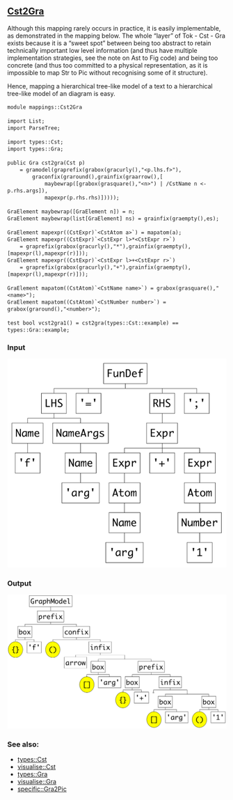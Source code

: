 ## [Cst2Gra](https://github.com/grammarware/bx-parsing/blob/master/src/mappings/Cst2Gra.rsc)

Although this mapping rarely occurs in practice, it is easily implementable, as demonstrated in the
mapping below. The whole “layer” of Tok - Cst - Gra exists because it is a “sweet spot” between being
too abstract to retain technically important low level information (and thus have multiple implementation
strategies, see the note on Ast to Fig code) and being too concrete (and thus too committed to a physical
representation, as it is impossible to map Str to Pic without recognising some of it structure).

Hence, mapping a hierarchical tree-like model of a text to a hierarchical tree-like model of an diagram
is easy.

```
module mappings::Cst2Gra

import List;
import ParseTree;

import types::Cst;
import types::Gra;

public Gra cst2gra(Cst p)
    = gramodel(graprefix(grabox(gracurly(),"<p.lhs.f>"),
        graconfix(graround(),grainfix(graarrow(),[
            maybewrap([grabox(grasquare(),"<n>") | /CstName n <- p.rhs.args]),
            mapexpr(p.rhs.rhs)]))));

GraElement maybewrap([GraElement n]) = n;
GraElement maybewrap(list[GraElement] ns) = grainfix(graempty(),es); 

GraElement mapexpr((CstExpr)`<CstAtom a>`) = mapatom(a);
GraElement mapexpr((CstExpr)`<CstExpr l>*<CstExpr r>`)
    = graprefix(grabox(gracurly(),"*"),grainfix(graempty(),[mapexpr(l),mapexpr(r)]));
GraElement mapexpr((CstExpr)`<CstExpr l>+<CstExpr r>`)
    = graprefix(grabox(gracurly(),"+"),grainfix(graempty(),[mapexpr(l),mapexpr(r)]));

GraElement mapatom((CstAtom)`<CstName name>`) = grabox(grasquare(),"<name>");
GraElement mapatom((CstAtom)`<CstNumber number>`) = grabox(graround(),"<number>");
        
test bool vcst2gra1() = cst2gra(types::Cst::example) == types::Gra::example;

```

### Input

![Input](https://github.com/grammarware/bx-parsing/raw/master/img/Cst.png)

### Output

![Output](https://github.com/grammarware/bx-parsing/raw/master/img/Gra.png)

### See also:
* [types::Cst](https://github.com/grammarware/bx-parsing/blob/master/src/types/Cst.rsc)
* [visualise::Cst](https://github.com/grammarware/bx-parsing/blob/master/src/visualise/Cst.rsc)
* [types::Gra](https://github.com/grammarware/bx-parsing/blob/master/src/types/Gra.rsc)
* [visualise::Gra](https://github.com/grammarware/bx-parsing/blob/master/src/visualise/Gra.rsc)
* [specific::Gra2Pic](https://github.com/grammarware/bx-parsing/blob/master/src/specific/Gra2Pic.rsc)
